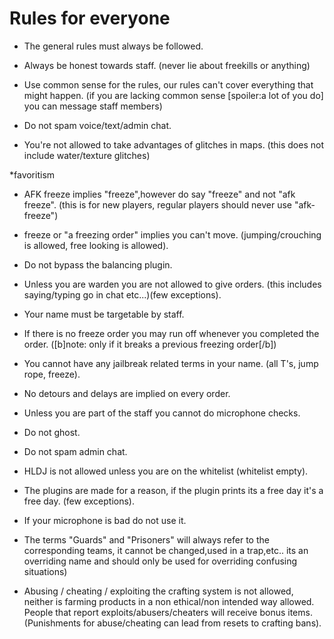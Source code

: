 # Rules for everyone

* The general rules must always be followed.

* Always be honest towards staff. (never lie about freekills or anything)

* Use common sense for the rules, our rules can't cover everything that might happen. (if you are lacking common sense [spoiler:a lot of you do] you can message staff members)

* Do not spam voice/text/admin chat.

* You're not allowed to take advantages of glitches in maps. (this does not include water/texture glitches)

*favoritism

* AFK freeze implies "freeze",however do say "freeze" and not "afk freeze". (this is for new players, regular players should never use "afk-freeze")

* freeze or "a freezing order" implies you can't move. (jumping/crouching is allowed, free looking is allowed).

* Do not bypass the balancing plugin.

* Unless you are warden you are not allowed to give orders. (this includes saying/typing go in chat etc...)(few exceptions).

* Your name must be targetable by staff.

* If there is no freeze order you may run off whenever you completed the order. ([b]note: only if it breaks a previous freezing order[/b])

* You cannot have any jailbreak related terms in your name. (all T's, jump rope, freeze).

* No detours and delays are implied on every order.

* Unless you are part of the staff you cannot do microphone checks.

* Do not ghost.

* Do not spam admin chat.

* HLDJ is not allowed unless you are on the whitelist (whitelist empty).

* The plugins are made for a reason, if the plugin prints its a free day it's a free day. (few exceptions).

* If your microphone is bad do not use it.

* The terms "Guards" and "Prisoners" will always refer to the corresponding teams, it cannot be changed,used in a trap,etc.. its an overriding name and should only be used for overriding confusing situations)

* Abusing / cheating / exploiting the crafting system is not allowed, neither is farming products in a non ethical/non intended way allowed. People that report exploits/abusers/cheaters will receive bonus items. (Punishments for abuse/cheating can lead from resets to crafting bans).
